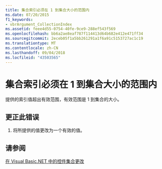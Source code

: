 ```yaml
---
title: 集合索引必须在 1 到集合大小的范围内
ms.date: 07/20/2015
f1_keywords:
- vbrArgument_CollectionIndex
ms.assetid: feee4d55-0754-40fe-9ce9-288ef543f569
ms.openlocfilehash: bb6a2ae8eaf787f114413d64b682e412e471ff34
ms.sourcegitcommit: 2eceb05f1a5bb261291a1f6a91c5153727ac1c19
ms.translationtype: MT
ms.contentlocale: zh-CN
ms.lasthandoff: 09/04/2018
ms.locfileid: "43503565"
---
```

# <a name="collection-index-must-be-in-the-range-1-to-the-size-of-the-collection"></a>集合索引必须在 1 到集合大小的范围内
提供的索引值超出有效范围，有效范围是 1 到集合的大小。  
  
## <a name="to-correct-this-error"></a>更正此错误  
  
1.  将所提供的值更改为一个有效的值。  
  
## <a name="see-also"></a>请参阅  
 [在 Visual Basic.NET 中的控件集合更改](https://msdn.microsoft.com/library/8eb5b458-8b39-4d79-9c97-2b29c527afa5)

